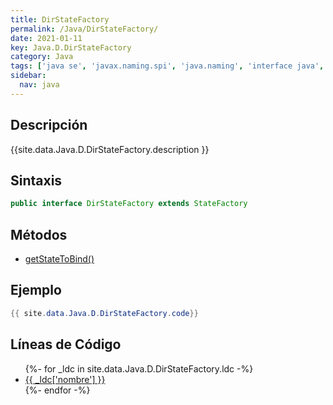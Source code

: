 ```yaml
---
title: DirStateFactory
permalink: /Java/DirStateFactory/
date: 2021-01-11
key: Java.D.DirStateFactory
category: Java
tags: ['java se', 'javax.naming.spi', 'java.naming', 'interface java', 'Java 1.3']
sidebar: 
  nav: java
---
```


## Descripción
{{site.data.Java.D.DirStateFactory.description }}

## Sintaxis
~~~java
public interface DirStateFactory extends StateFactory
~~~

## Métodos
* [getStateToBind()](/Java/DirStateFactory/getStateToBind)

## Ejemplo
~~~java
{{ site.data.Java.D.DirStateFactory.code}}
~~~

## Líneas de Código
<ul>
{%- for _ldc in site.data.Java.D.DirStateFactory.ldc -%}
   <li>
       <a href="{{_ldc['url'] }}">{{ _ldc['nombre'] }}</a>
   </li>
{%- endfor -%}
</ul>

